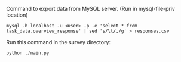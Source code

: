 
Command to export data from MySQL server. (Run in mysql-file-priv location)
```commandline
mysql -h localhost -u <user> -p -e 'select * from task_data.overview_response' | sed 's/\t/,/g' > responses.csv
```

Run this command in the survey directory:
```python
python ./main.py
```